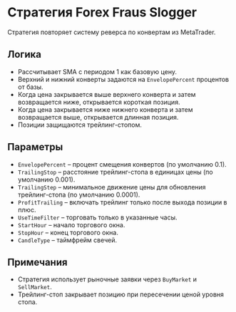 # Стратегия Forex Fraus Slogger

Стратегия повторяет систему реверса по конвертам из MetaTrader.

## Логика

- Рассчитывает SMA с периодом 1 как базовую цену.
- Верхний и нижний конверты задаются на `EnvelopePercent` процентов от базы.
- Когда цена закрывается выше верхнего конверта и затем возвращается ниже, открывается короткая позиция.
- Когда цена закрывается ниже нижнего конверта и затем возвращается выше, открывается длинная позиция.
- Позиции защищаются трейлинг-стопом.

## Параметры

- `EnvelopePercent` – процент смещения конвертов (по умолчанию 0.1).
- `TrailingStop` – расстояние трейлинг-стопа в единицах цены (по умолчанию 0.001).
- `TrailingStep` – минимальное движение цены для обновления трейлинг-стопа (по умолчанию 0.0001).
- `ProfitTrailing` – включать трейлинг только после выхода позиции в плюс.
- `UseTimeFilter` – торговать только в указанные часы.
- `StartHour` – начало торгового окна.
- `StopHour` – конец торгового окна.
- `CandleType` – таймфрейм свечей.

## Примечания

- Стратегия использует рыночные заявки через `BuyMarket` и `SellMarket`.
- Трейлинг-стоп закрывает позицию при пересечении ценой уровня стопа.
